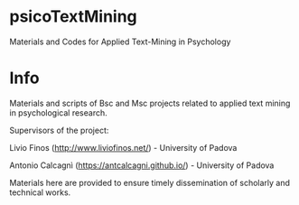 # psicoTextMining
Materials and Codes for Applied Text-Mining in Psychology

# Info 
Materials and scripts of Bsc and Msc projects related to applied text mining in psychological research. 

Supervisors of the project: 

Livio Finos (http://www.liviofinos.net/) - University of Padova

Antonio Calcagnì (https://antcalcagni.github.io/) - University of Padova

Materials here are provided to ensure timely dissemination of scholarly and technical works.
